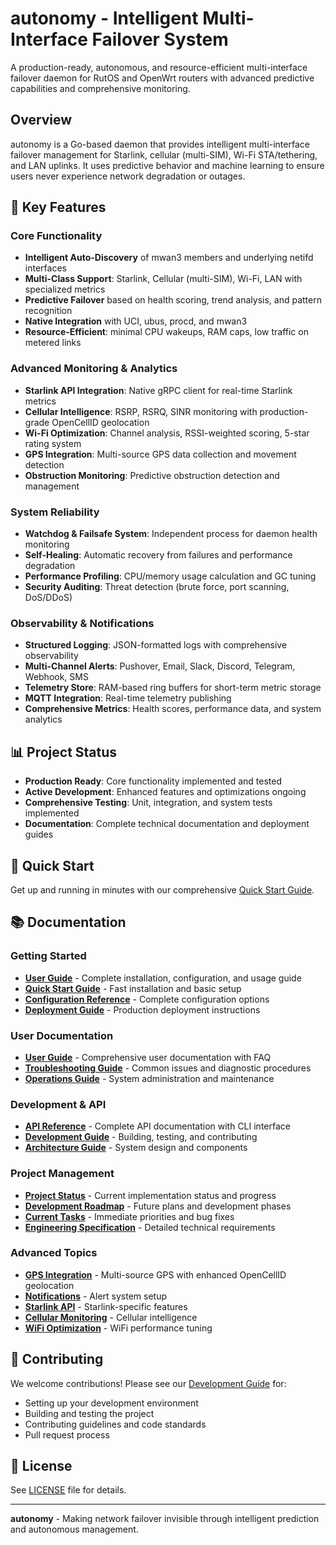 # autonomy - Intelligent Multi-Interface Failover System

A production-ready, autonomous, and resource-efficient multi-interface failover daemon for RutOS and OpenWrt routers with advanced predictive capabilities and comprehensive monitoring.

## Overview

autonomy is a Go-based daemon that provides intelligent multi-interface failover management for Starlink, cellular (multi-SIM), Wi-Fi STA/tethering, and LAN uplinks. It uses predictive behavior and machine learning to ensure users never experience network degradation or outages.

## 🚀 Key Features

### Core Functionality
- **Intelligent Auto-Discovery** of mwan3 members and underlying netifd interfaces
- **Multi-Class Support**: Starlink, Cellular (multi-SIM), Wi-Fi, LAN with specialized metrics
- **Predictive Failover** based on health scoring, trend analysis, and pattern recognition
- **Native Integration** with UCI, ubus, procd, and mwan3
- **Resource-Efficient**: minimal CPU wakeups, RAM caps, low traffic on metered links

### Advanced Monitoring & Analytics
- **Starlink API Integration**: Native gRPC client for real-time Starlink metrics
- **Cellular Intelligence**: RSRP, RSRQ, SINR monitoring with production-grade OpenCellID geolocation
- **Wi-Fi Optimization**: Channel analysis, RSSI-weighted scoring, 5-star rating system
- **GPS Integration**: Multi-source GPS data collection and movement detection
- **Obstruction Monitoring**: Predictive obstruction detection and management

### System Reliability
- **Watchdog & Failsafe System**: Independent process for daemon health monitoring
- **Self-Healing**: Automatic recovery from failures and performance degradation
- **Performance Profiling**: CPU/memory usage calculation and GC tuning
- **Security Auditing**: Threat detection (brute force, port scanning, DoS/DDoS)

### Observability & Notifications
- **Structured Logging**: JSON-formatted logs with comprehensive observability
- **Multi-Channel Alerts**: Pushover, Email, Slack, Discord, Telegram, Webhook, SMS
- **Telemetry Store**: RAM-based ring buffers for short-term metric storage
- **MQTT Integration**: Real-time telemetry publishing
- **Comprehensive Metrics**: Health scores, performance data, and system analytics

## 📊 Project Status

- **Production Ready**: Core functionality implemented and tested
- **Active Development**: Enhanced features and optimizations ongoing
- **Comprehensive Testing**: Unit, integration, and system tests implemented
- **Documentation**: Complete technical documentation and deployment guides

## 🚀 Quick Start

Get up and running in minutes with our comprehensive [Quick Start Guide](docs/QUICK_START.md).

## 📚 Documentation

### Getting Started
- **[User Guide](docs/USER_GUIDE.md)** - Complete installation, configuration, and usage guide
- **[Quick Start Guide](docs/QUICK_START.md)** - Fast installation and basic setup
- **[Configuration Reference](docs/CONFIGURATION.md)** - Complete configuration options
- **[Deployment Guide](docs/DEPLOYMENT.md)** - Production deployment instructions

### User Documentation
- **[User Guide](docs/USER_GUIDE.md)** - Comprehensive user documentation with FAQ
- **[Troubleshooting Guide](docs/TROUBLESHOOTING.md)** - Common issues and diagnostic procedures
- **[Operations Guide](docs/OPERATIONS_GUIDE.md)** - System administration and maintenance

### Development & API
- **[API Reference](docs/API_REFERENCE.md)** - Complete API documentation with CLI interface
- **[Development Guide](docs/DEVELOPMENT.md)** - Building, testing, and contributing
- **[Architecture Guide](../ARCHITECTURE.md)** - System design and components

### Project Management
- **[Project Status](../STATUS.md)** - Current implementation status and progress
- **[Development Roadmap](../ROADMAP.md)** - Future plans and development phases
- **[Current Tasks](../TODO.md)** - Immediate priorities and bug fixes
- **[Engineering Specification](../PROJECT_INSTRUCTION.md)** - Detailed technical requirements

### Advanced Topics
- **[GPS Integration](docs/GPS_SYSTEM_COMPLETE.md)** - Multi-source GPS with enhanced OpenCellID geolocation
- **[Notifications](docs/NOTIFICATION_CONFIGURATION.md)** - Alert system setup
- **[Starlink API](docs/STARLINK_API_REFERENCE.md)** - Starlink-specific features
- **[Cellular Monitoring](docs/CELLULAR_STABILITY_MONITORING_COMPLETE.md)** - Cellular intelligence
- **[WiFi Optimization](docs/WIFI_OPTIMIZATION_COMPLETE.md)** - WiFi performance tuning

## 🤝 Contributing

We welcome contributions! Please see our [Development Guide](docs/DEVELOPMENT.md) for:

- Setting up your development environment
- Building and testing the project
- Contributing guidelines and code standards
- Pull request process

## 📄 License

See [LICENSE](LICENSE) file for details.

---

**autonomy** - Making network failover invisible through intelligent prediction and autonomous management.
